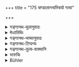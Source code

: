 +++
title = "175 चण्डालान्त्यस्त्रियो गत्वा"

+++

<details><summary>गङ्गानथ-मूलानुवादः</summary>

If a Brāhmaṇa unintentionally approaches a woman of the Caṇḍāla or other lowest-born castes,—or eats her food, or receives her presents,—he becomes an outcast; but if he does it intentionally, he becomes her equal.—(175)
</details>

<details><summary>मेधातिथिः</summary>

**चण्डाला** म्लेच्छा दिगन्तवासिनः । तत्**स्त्री**गमने प्रायश्चित्तं तदन्नभोजने प्रतिग्रहे च । **पततीति** वचनात् कृच्छ्राब्दाद् अधिकं प्रायश्चित्तम्, न पुनः पातित्यम् एव भोजने । "अभोज्यानां तु भुक्त्वान्नम्" (म्ध् ११.१५१) इति प्राप्ते वचनम् इदं कृच्छ्राब्दप्रायश्चित्तार्थम् । एवं प्रतिग्रहे ऽपि "मासं गोष्ठे पयः" (म्ध् ११.१९३) इति प्राप्ते तदर्थम् एव । **ज्ञानात् साम्यम्** इति । कामकारकृते ऽपि प्रायश्चित्तविधानार्थे ऽर्थवादो ऽयम् । यत् स्मृत्यन्तरे ऽब्दशब्देन ज्ञाताज्ञातयोः प्रायश्चित्तम् उक्तं तच् च दर्शितम् । अतः कुतो ऽधिकप्रायश्चित्तार्थता । 

- <u>भुक्त्वा</u> चेति केन संबध्यते । 

- <u>चाण्डालान्त्येत्य्</u> अनेन । 

- <u>ननु</u> च गुणीभूतम् एतत् । 

- <u>गुणीभूतस्याप्य्</u> अपेक्षायां संबन्धो दर्शितः । भुक्त्वा कस्येत्य् आकांक्षायां अन्यस्याश्रुतत्वात् साम्यवचनाच् च चाण्डालान्त्यानाम् एव संबन्धः । अतो ऽयम् अर्थो भवति । चाण्डालस्त्रीम्लेच्छानाम् अन्नम् अशित्वा तेभ्यः प्रतिगृह्य च स्त्रियं गत्वा सकृद्गमनात् प्रायश्चित्तम् । अभ्यासे तु साम्यम् एव युक्तम् अनधिकारप्रायश्चित्तेन । यतः प्रतिनिमित्तं नैमित्तिकेन भवितव्यं न च तान्य् एकेन जन्मना शक्यन्ते ऽनुष्ठातुम् ॥ ११.१७५ ॥
</details>

<details><summary>गङ्गानथ-भाष्यानुवादः</summary>

There is expiation for approaching, for eating the food of, and accepting gifts from, women of the ‘*Caṇḍāla*’ caste, as also of the ‘Mleccha’ tribes inhabiting the boundaries of the land.

‘*Becomes an outcast*.’—All that this means is that the expiation shall be heavier than the ‘performance of the *Kṛcchra* for one year,’—and not that the man actually becomes an *outcast*.

The partaking of the ‘food’ has been mentioned here for the purpose of indicating that the expiation in this case shall be the ‘performance of the *Kṛcchra* for one year,’ and not that which has been laid down in connection with ‘the eating of the food of persons whose food should not be eaten’ ([Verse 152]).

Similarly the ‘*receiving of gifts*’ also has been mentioned here for the purpose of indicating the said *Kṛcchra* as the expiation, and not ‘the drinking of milk in a cow-pen for a month’ (which is going to be prescribed in Verse 194 below).

‘*If he does it intentionally, he becomes her equal*.’—This is only a declamatory assertion intended to lay down an expiation. What has been asserted in another *Smṛti* text regarding the expiation for the intentional and unintentional act, has already been explained; how then could it be taken as meant to imply a heavier expiation?

‘*Saving taken food*.’—“With what is this to be construed?”

With the term ‘*Caṇḍāla or other lowest-born caste*!

“But this term is the subordinate factor in the compound (‘*Caṇḍalāntyastriyaḥ*,’ where ‘*strī*,’ ‘woman,’ is the predominant factor).”

It has been often shown that a subordinate factor also may be construed with other words, when the sense demands it. The text having said ‘having taken the food,’—and the question arising as to whose food is meant,—as no one else is mentioned in the text, it naturally follows that it has to be taken with^(‘)the Caṇḍāla and other lowest-born castes.’ The sense thus comes to be this—‘If one eats the food of the Caṇḍāla and the Mleccha,—and if he receives gifts from them,—and approaches their women, etc., etc.’

The expiation here laid down is for approaching the woman only once. In the event of the act being repeated, the offender must become ‘equal’ to the woman, on account of his being disqualified (from all the privileges of his own caste). The sin of the repeated acts could not be atoned for by means of expiations; for every cause would have its effect; and all the expiatory rites—necessary for the atoning of the sin of the repeated acts—could not be performed during a single life-time.’—(175)
</details>

<details><summary>गङ्गानथ-टिप्पन्यः</summary>

This verse is quoted in *Madanapārijāta* (p. 348), which adds the following notes:—By doing the act unintentionally the man ‘falls’, ‘*patati*’, *i.e*., becomes sinful; hence the repetition of the act involves the ‘Twelve Years’ Penance—when done intentionally, the act makes the man turn into the same caste; hence the repetition of this would involve expiation by death; which however applies only to the act repeated during a long period of time.

It is quoted in *Aparārka* (p. 1121), which notes that the said ‘equality’ involves expiation by death;—in *Smṛtitattva* (p. 543);—in
*Parāśaramādhava* (Prāyaścitta, p. 88), as referring to eases of
intentional continuation of the act for a long time;—and in
*Prāyaścittaviveka* (pp. 160, 187, 258, 412), which says that this
prescribes the ‘Twelve Years’ Penance’ for the *unintentional* eating of the Caṇḍāla’s food;—that the accepting of gifts also that is meant is twenty-four unintentional repetitions of the acceptance.
</details>

<details><summary>गङ्गानथ-तुल्य-वाक्यानि</summary>

*Viṣṇu* (53.5, 6).—‘By intentional intercourse with a *Caṇḍāla* woman,
he becomes her equal in caste; for intercourse unawares with such, he must perform the *Cāndrāyaṇa* twice.’

Do. (53.9).—‘That guilt which a Brāhmaṇa incurs by intercourse with a
*Caṇḍāla* woman for one night he can remove only by subsisting on alms
and constantly repeating the Gāyatrī for three years.’

*Baudhāyana* (2.4.14).—‘They quote the following:—“A Brāhmaṇa who
unintentionally approaches a female of the *Caṇḍāla* caste, eats food given by a *Caṇḍāla*, or receives presents from him, becomes an outcast. But if he does it intentionally, he becomes equal to a *Caṇḍāla*.”’

Do. (2.4.13).—‘The rule regarding intercourse with a woman of the
*Caṇḍāla* caste is that the man should perform the penance of
*Atikṛcchra* and *Cāndrāyaṇa*.’

*Vaśiṣṭha* (23.41).—‘The penance for intercourse with a woman of the
*Caṇḍāla* caste is that he shall subsist during a -month on water only
and constantly repeat the *Śuddhavatī* verses;—or he may go to bathe with the priests at the conclusion of the *Aśvamedha* sacrifice.’
</details>

<details><summary>भारुचिः</summary>

चण्डालो ऽन्त्यो येषाम्, आयोगवादीनां शूद्रप्रभवानां त इमे चण्डालान्त्याह् । तेषां स्त्रीप्रतिषेधः । प्रायश्चित्तं तु वक्ष्यामः । पतनसाम्ययोः को विशेषः । प्रायश्चित्तेन प्रत्याहारः पतने, प्रायश्चित्ताभावस् तु साम्ये विज्ञेयः ॥ ११.१७४ ॥
</details>

<details><summary>Bühler</summary>

176	A Brahmana who unintentionally approaches a woman of the Kandala or of (any other) very low caste, who eats (the food of such persons) and accepts (presents from them) becomes an outcast; but (if he does it) intentionally, he becomes their equal.
</details>
